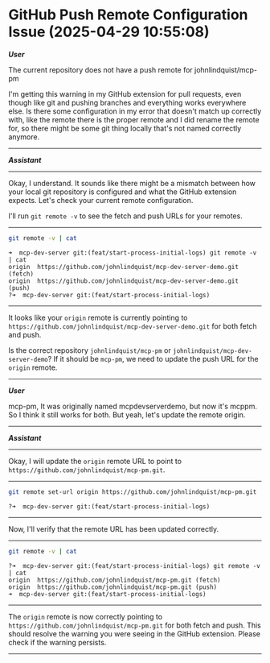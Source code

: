 <!-- Generated by SpecStory -->

# GitHub Push Remote Configuration Issue (2025-04-29 10:55:08)

_**User**_

The current repository does not have a push remote for johnlindquist/mcp-pm

I'm getting this warning in my GitHub extension for pull requests, even though like git and pushing branches and everything works everywhere else. Is there some configuration in my error that doesn't match up correctly with, like the remote there is the proper remote and I did rename the remote for, so there might be some git thing locally that's not named correctly anymore.

---

_**Assistant**_



---

Okay, I understand. It sounds like there might be a mismatch between how your local git repository is configured and what the GitHub extension expects. Let's check your current remote configuration.

I'll run `git remote -v` to see the fetch and push URLs for your remotes.

---

```bash
git remote -v | cat
```

```
➜  mcp-dev-server git:(feat/start-process-initial-logs) git remote -v | cat
origin  https://github.com/johnlindquist/mcp-dev-server-demo.git (fetch)
origin  https://github.com/johnlindquist/mcp-dev-server-demo.git (push)
?➜  mcp-dev-server git:(feat/start-process-initial-logs)
```

---

It looks like your `origin` remote is currently pointing to `https://github.com/johnlindquist/mcp-dev-server-demo.git` for both fetch and push.

Is the correct repository `johnlindquist/mcp-pm` or `johnlindquist/mcp-dev-server-demo`? If it should be `mcp-pm`, we need to update the push URL for the `origin` remote.

---

_**User**_

mcp-pm, It was originally named mcpdevserverdemo, but now it's mcppm. So I think it still works for both. But yeah, let's update the remote origin.

---

_**Assistant**_



---

Okay, I will update the `origin` remote URL to point to `https://github.com/johnlindquist/mcp-pm.git`.

---

```bash
git remote set-url origin https://github.com/johnlindquist/mcp-pm.git
```

```
?➜  mcp-dev-server git:(feat/start-process-initial-logs) 

```

---

Now, I'll verify that the remote URL has been updated correctly.

---

```bash
git remote -v | cat
```

```
?➜  mcp-dev-server git:(feat/start-process-initial-logs) git remote -v | cat
origin  https://github.com/johnlindquist/mcp-pm.git (fetch)
origin  https://github.com/johnlindquist/mcp-pm.git (push)
➜  mcp-dev-server git:(feat/start-process-initial-logs)
```

---

The `origin` remote is now correctly pointing to `https://github.com/johnlindquist/mcp-pm.git` for both fetch and push. This should resolve the warning you were seeing in the GitHub extension. Please check if the warning persists.

---

